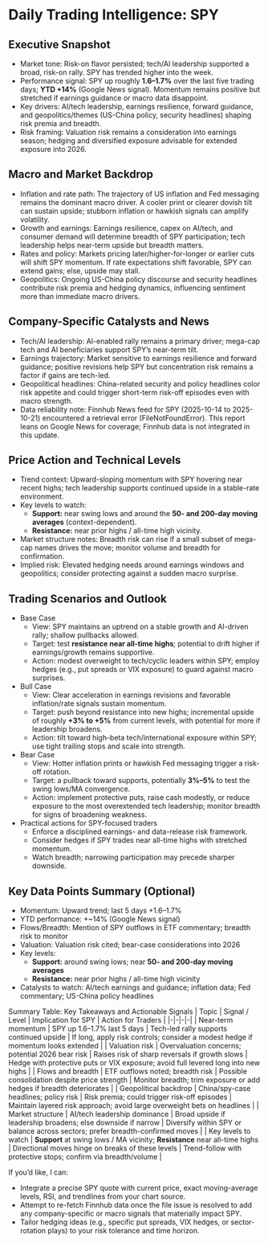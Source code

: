 # Daily Trading Intelligence: SPY

## Executive Snapshot
- Market tone: Risk-on flavor persisted; tech/AI leadership supported a broad, risk-on rally. SPY has trended higher into the week.
- Performance signal: SPY up roughly **1.6–1.7%** over the last five trading days; **YTD +14%** (Google News signal). Momentum remains positive but stretched if earnings guidance or macro data disappoint.
- Key drivers: AI/tech leadership, earnings resilience, forward guidance, and geopolitics/themes (US-China policy, security headlines) shaping risk premia and breadth.
- Risk framing: Valuation risk remains a consideration into earnings season; hedging and diversified exposure advisable for extended exposure into 2026.

## Macro and Market Backdrop
- Inflation and rate path: The trajectory of US inflation and Fed messaging remains the dominant macro driver. A cooler print or clearer dovish tilt can sustain upside; stubborn inflation or hawkish signals can amplify volatility.
- Growth and earnings: Earnings resilience, capex on AI/tech, and consumer demand will determine breadth of SPY participation; tech leadership helps near-term upside but breadth matters.
- Rates and policy: Markets pricing later/higher-for-longer or earlier cuts will shift SPY momentum. If rate expectations shift favorable, SPY can extend gains; else, upside may stall.
- Geopolitics: Ongoing US-China policy discourse and security headlines contribute risk premia and hedging dynamics, influencing sentiment more than immediate macro drivers.

## Company-Specific Catalysts and News
- Tech/AI leadership: AI-enabled rally remains a primary driver; mega-cap tech and AI beneficiaries support SPY’s near-term tilt.
- Earnings trajectory: Market sensitive to earnings resilience and forward guidance; positive revisions help SPY but concentration risk remains a factor if gains are tech-led.
- Geopolitical headlines: China-related security and policy headlines color risk appetite and could trigger short-term risk-off episodes even with macro strength.
- Data reliability note: Finnhub News feed for SPY (2025-10-14 to 2025-10-21) encountered a retrieval error (FileNotFoundError). This report leans on Google News for coverage; Finnhub data is not integrated in this update.

## Price Action and Technical Levels
- Trend context: Upward-sloping momentum with SPY hovering near recent highs; tech leadership supports continued upside in a stable-rate environment.
- Key levels to watch:
  - **Support:** near swing lows and around the **50- and 200-day moving averages** (context-dependent).
  - **Resistance:** near prior highs / all-time high vicinity.
- Market structure notes: Breadth risk can rise if a small subset of mega-cap names drives the move; monitor volume and breadth for confirmation.
- Implied risk: Elevated hedging needs around earnings windows and geopolitics; consider protecting against a sudden macro surprise.

## Trading Scenarios and Outlook
- Base Case
  - View: SPY maintains an uptrend on a stable growth and AI-driven rally; shallow pullbacks allowed.
  - Target: test **resistance near all-time highs**; potential to drift higher if earnings/growth remains supportive.
  - Action: modest overweight to tech/cyclic leaders within SPY; employ hedges (e.g., put spreads or VIX exposure) to guard against macro surprises.
- Bull Case
  - View: Clear acceleration in earnings revisions and favorable inflation/rate signals sustain momentum.
  - Target: push beyond resistance into new highs; incremental upside of roughly **+3% to +5%** from current levels, with potential for more if leadership broadens.
  - Action: tilt toward high-beta tech/international exposure within SPY; use tight trailing stops and scale into strength.
- Bear Case
  - View: Hotter inflation prints or hawkish Fed messaging trigger a risk-off rotation.
  - Target: a pullback toward supports, potentially **3%–5%** to test the swing lows/MA convergence.
  - Action: implement protective puts, raise cash modestly, or reduce exposure to the most overextended tech leadership; monitor breadth for signs of broadening weakness.
- Practical actions for SPY-focused traders
  - Enforce a disciplined earnings- and data-release risk framework.
  - Consider hedges if SPY trades near all-time highs with stretched momentum.
  - Watch breadth; narrowing participation may precede sharper downside.

## Key Data Points Summary (Optional)
- Momentum: Upward trend; last 5 days +1.6–1.7%
- YTD performance: +~14% (Google News signal)
- Flows/Breadth: Mention of SPY outflows in ETF commentary; breadth risk to monitor
- Valuation: Valuation risk cited; bear-case considerations into 2026
- Key levels: 
  - **Support:** around swing lows; near **50- and 200-day moving averages**
  - **Resistance:** near prior highs / all-time high vicinity
- Catalysts to watch: AI/tech earnings and guidance; inflation data; Fed commentary; US-China policy headlines

Summary Table: Key Takeaways and Actionable Signals
| Topic | Signal / Level | Implication for SPY | Action for Traders |
|-|-|-|-|
| Near-term momentum | SPY up 1.6–1.7% last 5 days | Tech-led rally supports continued upside | If long, apply risk controls; consider a modest hedge if momentum looks extended |
| Valuation risk | Overvaluation concerns; potential 2026 bear risk | Raises risk of sharp reversals if growth slows | Hedge with protective puts or VIX exposure; avoid full levered long into new highs |
| Flows and breadth | ETF outflows noted; breadth risk | Possible consolidation despite price strength | Monitor breadth; trim exposure or add hedges if breadth deteriorates |
| Geopolitical backdrop | China/spy-case headlines; policy risk | Risk premia; could trigger risk-off episodes | Maintain layered risk approach; avoid large overweight bets on headlines |
| Market structure | AI/tech leadership dominance | Broad upside if leadership broadens; else downside if narrow | Diversify within SPY or balance across sectors; prefer breadth-confirmed moves |
| Key levels to watch | **Support** at swing lows / MA vicinity; **Resistance** near all-time highs | Directional moves hinge on breaks of these levels | Trend-follow with protective stops; confirm via breadth/volume |

If you’d like, I can:
- Integrate a precise SPY quote with current price, exact moving-average levels, RSI, and trendlines from your chart source.
- Attempt to re-fetch Finnhub data once the file issue is resolved to add any company-specific or macro signals that materially impact SPY.
- Tailor hedging ideas (e.g., specific put spreads, VIX hedges, or sector-rotation plays) to your risk tolerance and time horizon.